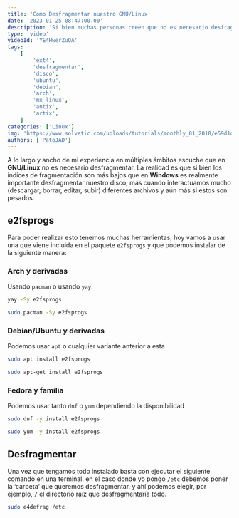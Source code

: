 ```yaml
---
title: 'Como Desfragmentar nuestro GNU/Linux'
date: '2023-01-25 08:47:00.00'
description: 'Si bien muchas personas creen que no es necesario desfragmentar en linux hoy vamos a ver como realizar este útil proceso.'
type: 'video'
videoId: 'YE4HwerZuOA'
tags:
    [
        'ext4',
        'desfragmentar',
        'disco',
        'ubuntu',
        'debian',
        'arch',
        'mx linux',
        'antix',
        'artix',
    ]
categories: ['Linux']
img: 'https://www.solvetic.com/uploads/tutorials/monthly_01_2018/e59d1d31ab38713f3530b2648845ca7d.png'
authors: ['PatoJAD']
---
```


A lo largo y ancho de mi experiencia en múltiples ámbitos escuche que en **GNU/Linux** no es necesario desfragmentar. La realidad es que si bien los índices de fragmentación son más bajos que en **Windows** es realmente importante desfragmentar nuestro disco, más cuando interactuamos mucho (descargar, borrar, editar, subir) diferentes archivos y aún más si estos son pesados.

## e2fsprogs

Para poder realizar esto tenemos muchas herramientas, hoy vamos a usar una que viene incluida en el paquete `e2fsprogs` y que podemos instalar de la siguiente manera:

### Arch y derivadas

Usando `pacman` o usando `yay`:

```bash
yay -Sy e2fsprogs
```

```bash
sudo pacman -Sy e2fsprogs
```

### Debian/Ubuntu y derivadas

Podemos usar `apt` o cualquier variante anterior a esta

```bash
sudo apt install e2fsprogs
```

```bash
sudo apt-get install e2fsprogs
```

### Fedora y familia

Podemos usar tanto `dnf` o `yum` dependiendo la disponibilidad

```bash
sudo dnf -y install e2fsprogs
```

```bash
sudo yum -y install e2fsprogs
```

## Desfragmentar

Una vez que tengamos todo instalado basta con ejecutar el siguiente comando en una terminal. en el caso donde yo pongo `/etc` debemos poner la ‘carpeta’ que queremos desfragmentar. y ahí podemos elegir, por ejemplo, `/` el directorio raíz que desfragmentaría todo.

```bash
sudo e4defrag /etc
```
